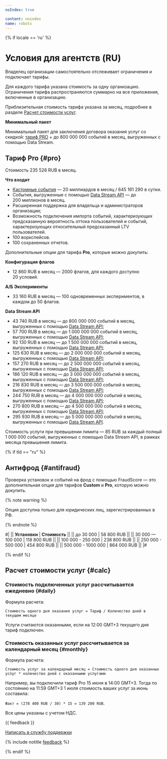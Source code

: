 ```yaml
---
noIndex: true

content: noindex
name: robots
---
```

{% if locale == 'ru' %}

# Условия для агентств (RU)

Владелец организации самостоятельно отслеживает ограничения и подключает тарифы.

Для каждого тарифа указана стоимость за одну организацию. Ограничения тарифа распространяются суммарно на все приложения, включенные в организацию.

Приблизительная стоимость тарифа указана за месяц, подробнее в разделе [Расчет стоимости услуг](#calc).

**Минимальный пакет**

Минимальный пакет для заключения договора оказания услуг со скидкой: [тариф PRO](#pro) + до 800 000 000 событий в месяц, выгруженных с помощью Data Stream.

## Тариф Pro {#pro}

Стоимость 235 526 RUB в месяц.

**Что входит**

- [Кастомные события](../../data-collection/about-events.md) — 20 миллиардов в месяц / 645 161 290 в сутки.
- События, выгруженные с помощью [Data Stream API](../../mobile-api/datastream/about.md) — до 200 миллионов в месяц.
- Расширенная поддержка для владельца и администраторов организации;<!-- https://st.yandex-team.ru/DOCSUP-64329 - отслеживание статусов подписок, не зависящее от суммы их стоимости; -->
- Возможность подключения импорта событий, характеризующих предсказанную вероятность оттока пользователей и событий, характеризующих относительный предсказанный LTV пользователей.
- 100 воркспейсов.
- 100 сохраненных отчетов.

Дополнительные опции для тарифа **Pro**, которые можно докупить:

**Конфигурация флагов**

- 12 860 RUB в месяц — 2000 флагов, для каждого доступно 20 условий.

**А/Б Эксперименты**

- 33 160 RUB в месяц — 100 одновременных экспериментов, в каждом до 50 флагов.

**Data Stream API**

- 43 740 RUB в месяц — до 800 000 000 событий в месяц, выгруженных с помощью [Data Stream API](../../mobile-api/datastream/about.md);
- 57 700 RUB в месяц — до 1 000 000 000 событий в месяц, выгруженных с помощью [Data Stream API](../../mobile-api/datastream/about.md);
- 92 130 RUB в месяц — до 1 500 000 000 событий в месяц, выгруженных с помощью [Data Stream API](../../mobile-api/datastream/about.md);
- 125 630 RUB в месяц — до 2 000 000 000 событий в месяц, выгруженных с помощью [Data Stream API](../../mobile-api/datastream/about.md);
- 157 270 RUB в месяц — до 2 500 000 000 событий в месяц, выгруженных с помощью [Data Stream API](../../mobile-api/datastream/about.md);
- 186 120 RUB в месяц — до 3 000 000 000 событий в месяц, выгруженных с помощью [Data Stream API](../../mobile-api/datastream/about.md);
- 216 830 RUB в месяц — до 3 500 000 000 событий в месяц, выгруженных с помощью [Data Stream API](../../mobile-api/datastream/about.md);
- 244 750 RUB в месяц — до 4 000 000 000 событий в месяц, выгруженных с помощью [Data Stream API](../../mobile-api/datastream/about.md);
- 270 800 RUB в месяц — до 4 500 000 000 событий в месяц, выгруженных с помощью [Data Stream API](../../mobile-api/datastream/about.md);
- 295 930 RUB в месяц — до 5 000 000 000 событий в месяц, выгруженных с помощью [Data Stream API](../../mobile-api/datastream/about.md).

Стоимость услуги при превышении лимита — 85 RUB за каждый полный 1 000 000 событий, выгруженных с помощью Data Stream API, в рамках месяца превышения лимита.

{% if tld == "ru" %}

## Антифрод {#antifraud}

Проверка установок и событий на фрод с помощью FraudScore — это дополнительная опция для тарифов **Custom** и **Pro**, которую можно докупить.

{% note warning %}

Опция доступна только для юридических лиц, зарегистрированных в РФ.

{% endnote %}

#|
|| **Установки** | **Стоимость** ||
|| до 30 000 | 58 800 RUB ||
|| 30 000 — 100 000 | 118 800 RUB ||
|| 100 000 - 250 000 | 238 800 RUB ||
|| 250 000 - 500 000 | 454 800 RUB ||
|| 500 000 - 1000 000 | 864 000 RUB ||
|#

{% endif %}

## Расчет стоимости услуг {#calc}

### Стоимость подключенных услуг рассчитывается ежедневно {#daily}

Формула расчета:

```
Стоимость одного дня оказания услуг = Тариф / Количество дней в текущем месяце
```

Услуги считаются оказанными, если на 12:00 GMT+3 текущего дня тариф подключен.

### Стоимость оказанных услуг рассчитывается за календарный месяц {#monthly}

Формула расчета:

```
Стоимость услуг за календарный месяц = Стоимость одного дня оказанных услуг * количество дней с оказанными услугами
```

Например, вы подключили тариф Pro 15 июня в 14:00 GMT+3. Тогда по состоянию на 11:59 GMT+3 1 июля стоимость ваших услуг за июнь составила:

`Факт = (278 400 RUB / 30) * 15 = 139 200 RUB`.

Все цены указаны с учетом НДС.

{{ feedback }}

<a href="../../troubleshooting/feedback-new.html">
  <span class="button">Написать в службу поддержки</span>
</a>

{% include notitle [feedback](../../_includes/feedback-button.md) %}

{% endif %}

